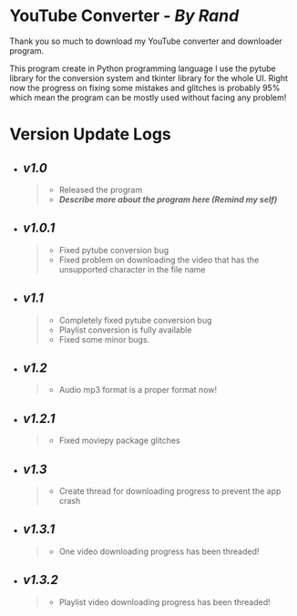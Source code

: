 # YouTube Converter - *By Rand*

Thank you so much to download my YouTube converter and downloader program.

This program create in Python programming language
I use the pytube library for the conversion system and tkinter library for the whole UI.
Right now the progress on fixing some mistakes and glitches is probably 95% which mean the program can be mostly used without facing any problem!


# Version Update Logs

- ## *__v1.0__*
    > - Released the program
    > - *__Describe more about the program here (Remind my self)__*

- ## *__v1.0.1__* 
    > - Fixed pytube conversion bug
    > - Fixed problem on downloading the video that has the unsupported character in the file name

- ## *__v1.1__* 
    > - Completely fixed pytube conversion bug
    > - Playlist conversion is fully available
    > - Fixed some minor bugs.

- ## *__v1.2__* 
    > - Audio mp3 format is a proper format now!

- ## *__v1.2.1__*
    > - Fixed moviepy package glitches

- ## *__v1.3__*
    > - Create thread for downloading progress to prevent the app crash

- ## *__v1.3.1__*
    > - One video downloading progress has been threaded!
- ## *__v1.3.2__*
    > - Playlist video downloading progress has been threaded!
